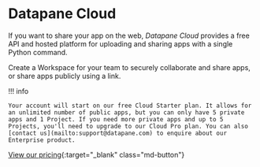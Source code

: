# Datapane Cloud

If you want to share your app on the web, _Datapane Cloud_ provides a free API and hosted platform for uploading and sharing apps with a single Python command.

Create a Workspace for your team to securely collaborate and share apps, or share apps publicly using a link.

!!! info

    Your account will start on our free Cloud Starter plan. It allows for an unlimited number of public apps, but you can only have 5 private apps and 1 Project. If you need more private apps and up to 5 Projects, you'll need to upgrade to our Cloud Pro plan. You can also [contact us](mailto:support@datapane.com) to enquire about our Enterprise product.

[View our pricing](https://datapane.com/pricing){:target="\_blank" class="md-button"}

